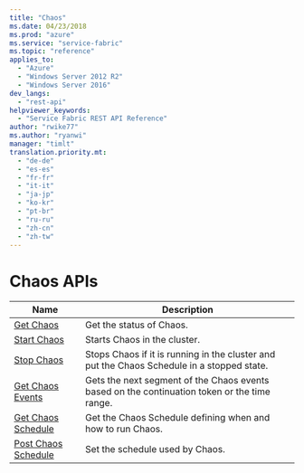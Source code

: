 ```yaml
---
title: "Chaos"
ms.date: 04/23/2018
ms.prod: "azure"
ms.service: "service-fabric"
ms.topic: "reference"
applies_to: 
  - "Azure"
  - "Windows Server 2012 R2"
  - "Windows Server 2016"
dev_langs: 
  - "rest-api"
helpviewer_keywords: 
  - "Service Fabric REST API Reference"
author: "rwike77"
ms.author: "ryanwi"
manager: "timlt"
translation.priority.mt: 
  - "de-de"
  - "es-es"
  - "fr-fr"
  - "it-it"
  - "ja-jp"
  - "ko-kr"
  - "pt-br"
  - "ru-ru"
  - "zh-cn"
  - "zh-tw"
---
```

# Chaos APIs

| Name | Description |
| --- | --- |
| [Get Chaos](sfclient-v62-api-getchaos.md) | Get the status of Chaos.<br/> |
| [Start Chaos](sfclient-v62-api-startchaos.md) | Starts Chaos in the cluster.<br/> |
| [Stop Chaos](sfclient-v62-api-stopchaos.md) | Stops Chaos if it is running in the cluster and put the Chaos Schedule in a stopped state.<br/> |
| [Get Chaos Events](sfclient-v62-api-getchaosevents.md) | Gets the next segment of the Chaos events based on the continuation token or the time range.<br/> |
| [Get Chaos Schedule](sfclient-v62-api-getchaosschedule.md) | Get the Chaos Schedule defining when and how to run Chaos.<br/> |
| [Post Chaos Schedule](sfclient-v62-api-postchaosschedule.md) | Set the schedule used by Chaos.<br/> |

